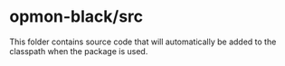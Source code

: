 # opmon-black/src

This folder contains source code that will automatically be added to the classpath when
the package is used.
